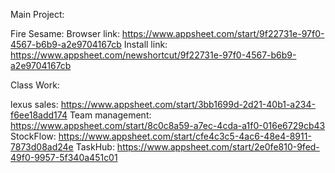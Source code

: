 Main Project:

Fire Sesame:
Browser link:
https://www.appsheet.com/start/9f22731e-97f0-4567-b6b9-a2e9704167cb
Install link:
https://www.appsheet.com/newshortcut/9f22731e-97f0-4567-b6b9-a2e9704167cb


Class Work:

lexus sales:
https://www.appsheet.com/start/3bb1699d-2d21-40b1-a234-f6ee18add174
Team management:
https://www.appsheet.com/start/8c0c8a59-a7ec-4cda-a1f0-016e6729cb43
StockFlow:
https://www.appsheet.com/start/cfe4c3c5-4ac6-48e4-8911-7873d08ad24e
TaskHub:
https://www.appsheet.com/start/2e0fe810-9fed-49f0-9957-5f340a451c01
